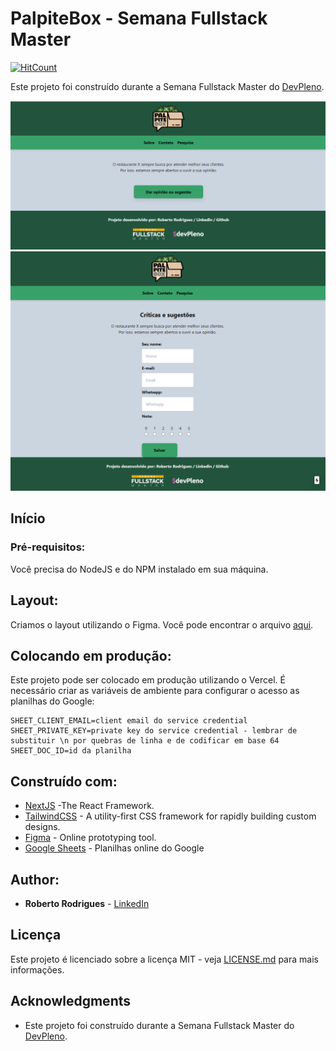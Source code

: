 # PalpiteBox - Semana Fullstack Master

[![HitCount](http://hits.dwyl.com/robertorodrigues/robertoarodrigues/palpite-box.svg)](http://hits.dwyl.com/robertorodrigues/robertoarodrigues/palpite-box)

Este projeto foi construído durante a Semana Fullstack Master do [DevPleno](https://devpleno.com).

![Preview](https://github.com/robertoarodrigues/palpite-box/blob/master/print-index.png?raw=true)
![Preview](https://github.com/robertoarodrigues/palpite-box/blob/master/print-pesquisa.png?raw=true)

## Início

### Pré-requisitos:

Você precisa do NodeJS e do NPM instalado em sua máquina.

## Layout:

Criamos o layout utilizando o Figma. Você pode encontrar o arquivo [aqui](https://www.figma.com/file/HxvAYhS6l7UDI49u8uLdaC/palpite-box?node-id=0%3A1).

## Colocando em produção:

Este projeto pode ser colocado em produção utilizando o Vercel. É necessário criar as variáveis de ambiente para configurar o acesso as planilhas do Google:

```
SHEET_CLIENT_EMAIL=client email do service credential
SHEET_PRIVATE_KEY=private key do service credential - lembrar de substituir \n por quebras de linha e de codificar em base 64
SHEET_DOC_ID=id da planilha
```

## Construído com:

* [NextJS](https://nextjs.org/) -The React Framework.
* [TailwindCSS](https://tailwindcss.com/) - A utility-first CSS framework for
rapidly building custom designs.
* [Figma](https://figma.com/) - Online prototyping tool.
* [Google Sheets](https://drive.google.com) - Planilhas online do Google

## Author:

* **Roberto Rodrigues** - [LinkedIn](https://www.linkedin.com/in/robertorodriguesazevedo/)

## Licença

Este projeto é licenciado sobre a licença MIT - veja [LICENSE.md](LICENSE.md) para mais informações.

## Acknowledgments

* Este projeto foi construído durante a Semana Fullstack Master do [DevPleno](https://devpleno.com).